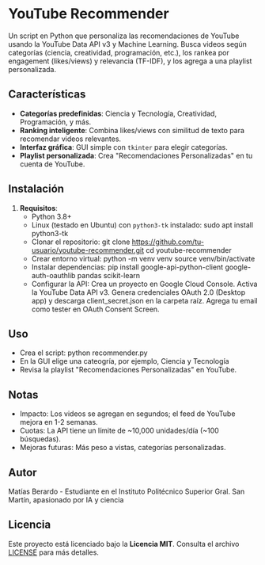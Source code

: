 # YouTube Recommender

Un script en Python que personaliza las recomendaciones de YouTube usando la YouTube Data API v3 y Machine Learning. Busca videos según categorías (ciencia, creatividad, programación, etc.), los rankea por engagement (likes/views) y relevancia (TF-IDF), y los agrega a una playlist personalizada.

## Características
- **Categorías predefinidas**: Ciencia y Tecnología, Creatividad, Programación, y más.
- **Ranking inteligente**: Combina likes/views con similitud de texto para recomendar videos relevantes.
- **Interfaz gráfica**: GUI simple con `tkinter` para elegir categorías.
- **Playlist personalizada**: Crea "Recomendaciones Personalizadas" en tu cuenta de YouTube.

## Instalación
1. **Requisitos**:
   - Python 3.8+
   - Linux (testado en Ubuntu) con `python3-tk` instalado:
     sudo apt install python3-tk
   - Clonar el repositorio:
     git clone https://github.com/tu-usuario/youtube-recommender.git
cd youtube-recommender
   - Crear entorno virtual:
     python -m venv venv
     source venv/bin/activate
   - Instalar dependencias:
     pip install google-api-python-client google-auth-oauthlib pandas scikit-learn
   - Configurar la API:
     Crea un proyecto en Google Cloud Console.
     Activa la YouTube Data API v3.
     Genera credenciales OAuth 2.0 (Desktop app) y descarga client_secret.json en la carpeta raíz.
     Agrega tu email como tester en OAuth Consent Screen.

## Uso
   - Crea el script:
      python recommender.py
   - En la GUI elige una cateogría, por ejemplo, Ciencia y Tecnología
   - Revisa la playlist "Recomendaciones Personalizadas" en YouTube.

## Notas
- Impacto: Los videos se agregan en segundos; el feed de YouTube mejora en 1-2 semanas.
- Cuotas: La API tiene un límite de ~10,000 unidades/día (~100 búsquedas).
- Mejoras futuras: Más peso a vistas, categorías personalizadas.

## Autor
Matías Berardo - Estudiante en el Instituto Politécnico Superior Gral. San Martín, apasionado por IA y ciencia

## Licencia
Este proyecto está licenciado bajo la **Licencia MIT**. Consulta el archivo [LICENSE](LICENSE) para más detalles.

